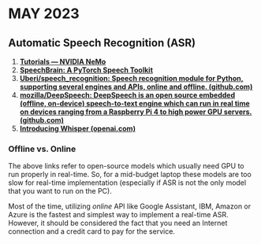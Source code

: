# MAY 2023

## Automatic Speech Recognition (ASR)

1. [**Tutorials — NVIDIA NeMo**](https://docs.nvidia.com/deeplearning/nemo/user-guide/docs/en/stable/starthere/tutorials.html)
2. [**SpeechBrain: A PyTorch Speech Toolkit**](https://speechbrain.github.io/index.html)
3. [**Uberi/speech_recognition: Speech recognition module for Python, supporting several engines and APIs, online and offline. (github.com)**](https://github.com/Uberi/speech_recognition/tree/master)
4. [**mozilla/DeepSpeech: DeepSpeech is an open source embedded (offline, on-device) speech-to-text engine which can run in real time on devices ranging from a Raspberry Pi 4 to high power GPU servers. (github.com)**](https://github.com/mozilla/DeepSpeech)
5. [**Introducing Whisper (openai.com)**](https://openai.com/research/whisper)

### Offline vs. Online

The above links refer to open-source models which usually need GPU to run properly in real-time. So, for a mid-budget laptop these models are too slow for real-time implementation (especially if ASR is not the only model that you want to run on the PC).

Most of the time, utilizing *online* API like Google Assistant, IBM, Amazon or Azure is the fastest and simplest way to implement a real-time ASR. However, it should be considered the fact that you need an Internet connection and a credit card to pay for the service.
